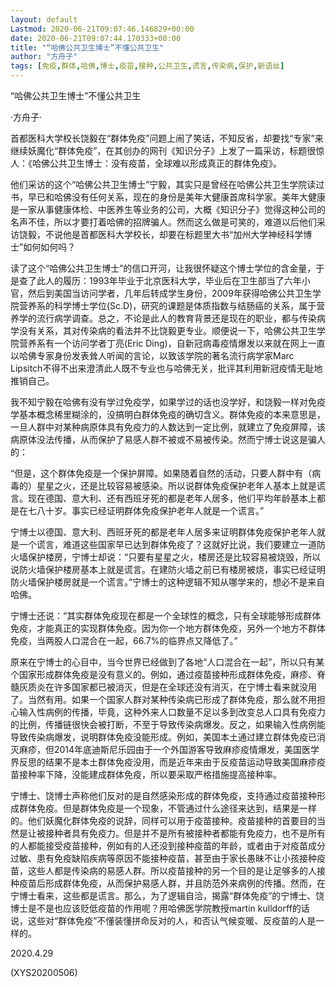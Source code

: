 ```yaml
---
layout: default
Lastmod: 2020-06-21T09:07:46.146829+00:00
date: 2020-06-21T09:07:44.170333+00:00
title: "“哈佛公共卫生博士”不懂公共卫生"
author: "方舟子"
tags: [免疫,群体,哈佛,博士,疫苗,接种,公共卫生,谎言,传染病,保护,新语丝]
---
```


“哈佛公共卫生博士”不懂公共卫生

·方舟子·

首都医科大学校长饶毅在“群体免疫”问题上闹了笑话，不知反省，却要找“专家”来继续妖魔化“群体免疫”，在其创办的网刊《知识分子》上发了一篇采访，标题很惊人：《哈佛公共卫生博士：没有疫苗，全球难以形成真正的群体免疫》。

他们采访的这个“哈佛公共卫生博士”宁毅，其实只是曾经在哈佛公共卫生学院读过书，早已和哈佛没有任何关系，现在的身份是美年大健康首席科学家。美年大健康是一家从事健康体检、中医养生等业务的公司，大概《知识分子》觉得这种公司的名声不佳，所以才要打着哈佛的招牌骗人。然而这么做是可笑的，难道以后他们采访饶毅，不说他是首都医科大学校长，却要在标题里大书“加州大学神经科学博士”如何如何吗？

读了这个“哈佛公共卫生博士”的信口开河，让我很怀疑这个博士学位的含金量，于是查了此人的履历：1993年毕业于北京医科大学，毕业后在卫生部当了六年小官，然后到美国当访问学者，几年后转成学生身份，2009年获得哈佛公共卫生学院营养系的科学博士学位(Sc.D)，研究的课题是体质指数与结肠癌的关系，属于营养学的流行病学调查。总之，不论是此人的教育背景还是现在的职业，都与传染病学没有关系，其对传染病的看法并不比饶毅更专业。顺便说一下，哈佛公共卫生学院营养系有一个访问学者丁亮(Eric Ding)，自新冠病毒疫情爆发以来就在网上一直以哈佛专家身份发表耸人听闻的言论，以致该学院的著名流行病学家Marc Lipsitch不得不出来澄清此人既不专业也与哈佛无关，批评其利用新冠疫情无耻地推销自己。

我不知宁毅在哈佛有没有学过免疫学，如果学过的话也没学好，和饶毅一样对免疫学基本概念稀里糊涂的，没搞明白群体免疫的确切含义。群体免疫的本来意思是，一旦人群中对某种病原体具有免疫力的人数达到一定比例，就建立了免疫屏障，该病原体没法传播，从而保护了易感人群不被或不易被传染。然而宁博士说这是骗人的：

“但是，这个群体免疫是一个保护屏障。如果随着自然的活动，只要人群中有（病毒的）星星之火，还是比较容易被感染。所以说群体免疫保护老年人基本上就是谎言。现在德国、意大利、还有西班牙死的都是老年人居多，他们平均年龄基本上都是在七八十岁。事实已经证明群体免疫保护老年人就是一个谎言。”

宁博士以德国、意大利、西班牙死的都是老年人居多来证明群体免疫保护老年人就是一个谎言，难道这些国家早已达到群体免疫了？这就好比说，我们要建立一道防火墙保护楼房，宁博士却说：“只要有星星之火，楼房还是比较容易被烧毁，所以说防火墙保护楼房基本上就是谎言。在建防火墙之前已有楼房被烧，事实已经证明防火墙保护楼房就是一个谎言。”宁博士的这种逻辑不知从哪学来的，想必不是来自哈佛。

宁博士还说：“其实群体免疫现在都是一个全球性的概念，只有全球能够形成群体免疫，才能真正的实现群体免疫。因为你一个地方群体免疫，另外一个地方不群体免疫，当两股人口混合在一起，66.7%的临界点又降低了。”

原来在宁博士的心目中，当今世界已经做到了各地“人口混合在一起”，所以只有某个国家形成群体免疫是没有意义的。例如，通过疫苗接种形成群体免疫，麻疹、脊髓灰质炎在许多国家都已被消灭，但是在全球还没有消灭，在宁博士看来就没用了。当然有用。如果一个国家人群对某种传染病已形成了群体免疫，那么就不用担心输入性病例的传播，毕竟，这种外来人口数量不足以多到改变总人口具有免疫力的比例，传播链很快会被打断，不至于导致传染病爆发。反之，如果输入性病例能导致传染病爆发，说明群体免疫没能形成。例如，美国本土通过建立群体免疫已消灭麻疹，但2014年底迪斯尼乐园由于一个外国游客导致麻疹疫情爆发，美国医学界反思的结果不是本土群体免疫没用，而是近年来由于反疫苗运动导致美国麻疹疫苗接种率下降，没能建成群体免疫，所以要采取严格措施提高接种率。

宁博士、饶博士声称他们反对的是自然感染形成的群体免疫，支持通过疫苗接种形成群体免疫。但是群体免疫是一个现象，不管通过什么途径来达到，结果是一样的。他们妖魔化群体免疫的说辞，同样可以用于疫苗接种。疫苗接种的首要目的当然是让被接种者具有免疫力。但是并不是所有被接种者都能有免疫力，也不是所有的人都能接受疫苗接种，例如有的人还没到接种疫苗的年龄，或者由于对疫苗成分过敏、患有免疫缺陷疾病等原因不能接种疫苗，甚至由于家长愚昧不让小孩接种疫苗，这些人都是传染病的易感人群。所以疫苗接种的另一个目的是让足够多的人接种疫苗后形成群体免疫，从而保护易感人群，并且防范外来病例的传播。然而，在宁博士看来，这些都是谎言。那么，为了逻辑自洽，揭露“群体免疫”的宁博士、饶博士是不是也应该贬低疫苗的作用呢？用哈佛医学院教授martin kulldorff的话说，这些对“群体免疫”不懂装懂拼命反对的人，和否认气候变暖、反疫苗的人是一样的。

2020.4.29

(XYS20200506)

